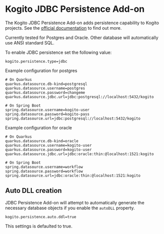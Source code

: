 # Kogito JDBC Persistence Add-on

The Kogito JDBC Persistence Add-on adds persistence capability to Kogito projects. See the [official documentation](https://docs.jboss.org/kogito/release/latest/html_single/#con-persistence_kogito-developing-process-services) to find out more.

Currently tested for Postgres and Oracle. Other database will automatically use ANSI standard SQL.

To enable JDBC persistence set the following value:
```
kogito.persistence.type=jdbc
```

Example configuration for postgres
```
# On Quarkus
quarkus.datasource.db-kind=postgresql
quarkus.datasource.username=postgres
quarkus.datasource.password=changeme
quarkus.datasource.jdbc.url=jdbc:postgresql://localhost:5432/kogito

# On Spring Boot
spring.datasource.username=kogito-user
spring.datasource.password=kogito-pass
spring.datasource.url=jdbc:postgresql://localhost:5432/kogito
```

Example configuration for oracle
```
# On Quarkus
quarkus.datasource.db-kind=oracle
quarkus.datasource.username=kogito-user
quarkus.datasource.password=kogito-user
quarkus.datasource.jdbc.url=jdbc:oracle:thin:@localhost:1521:kogito

# On Spring Boot
spring.datasource.username=workflow
spring.datasource.password=workflow
spring.datasource.url=jdbc:oracle:thin:@localhost:1521:kogito
```

## Auto DLL creation
JDBC Persistence Add-on will attempt to automatically generate the necessary database objects if you enable the `autoDLL` property.
```
kogito.persistence.auto.ddl=true
```
This settings is defaulted to true.
